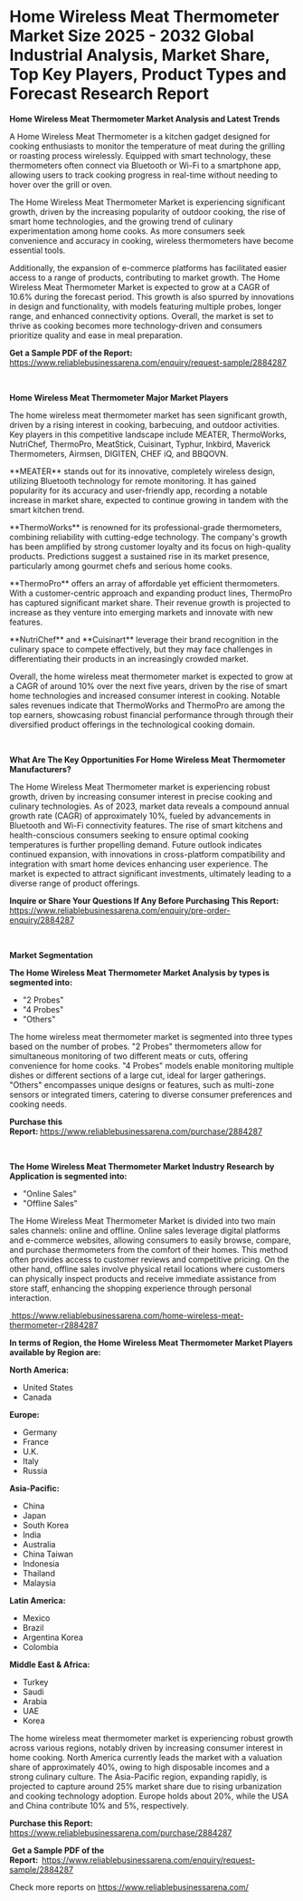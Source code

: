 <p><h1>Home Wireless Meat Thermometer Market Size 2025 - 2032 Global Industrial Analysis, Market Share, Top Key Players, Product Types and Forecast Research Report</h1></p><p><strong>Home Wireless Meat Thermometer Market Analysis and Latest Trends</strong></p>
<p><p>A Home Wireless Meat Thermometer is a kitchen gadget designed for cooking enthusiasts to monitor the temperature of meat during the grilling or roasting process wirelessly. Equipped with smart technology, these thermometers often connect via Bluetooth or Wi-Fi to a smartphone app, allowing users to track cooking progress in real-time without needing to hover over the grill or oven.</p><p>The Home Wireless Meat Thermometer Market is experiencing significant growth, driven by the increasing popularity of outdoor cooking, the rise of smart home technologies, and the growing trend of culinary experimentation among home cooks. As more consumers seek convenience and accuracy in cooking, wireless thermometers have become essential tools. </p><p>Additionally, the expansion of e-commerce platforms has facilitated easier access to a range of products, contributing to market growth. The Home Wireless Meat Thermometer Market is expected to grow at a CAGR of 10.6% during the forecast period. This growth is also spurred by innovations in design and functionality, with models featuring multiple probes, longer range, and enhanced connectivity options. Overall, the market is set to thrive as cooking becomes more technology-driven and consumers prioritize quality and ease in meal preparation.</p></p>
<p><strong>Get a Sample PDF of the Report:&nbsp;</strong> <a href="https://www.reliablebusinessarena.com/enquiry/request-sample/2884287?utm_campaign=2467&utm_medium=2&utm_source=Github&utm_content=ia&utm_term=13032025&utm_id=home-wireless-meat-thermometer">https://www.reliablebusinessarena.com/enquiry/request-sample/2884287</a></p>
<p>&nbsp;</p>
<p><strong>Home Wireless Meat Thermometer Major Market Players</strong></p>
<p><p>The home wireless meat thermometer market has seen significant growth, driven by a rising interest in cooking, barbecuing, and outdoor activities. Key players in this competitive landscape include MEATER, ThermoWorks, NutriChef, ThermoPro, MeatStick, Cuisinart, Typhur, Inkbird, Maverick Thermometers, Airmsen, DIGITEN, CHEF iQ, and BBQOVN.</p><p>**MEATER** stands out for its innovative, completely wireless design, utilizing Bluetooth technology for remote monitoring. It has gained popularity for its accuracy and user-friendly app, recording a notable increase in market share, expected to continue growing in tandem with the smart kitchen trend.</p><p>**ThermoWorks** is renowned for its professional-grade thermometers, combining reliability with cutting-edge technology. The company's growth has been amplified by strong customer loyalty and its focus on high-quality products. Predictions suggest a sustained rise in its market presence, particularly among gourmet chefs and serious home cooks.</p><p>**ThermoPro** offers an array of affordable yet efficient thermometers. With a customer-centric approach and expanding product lines, ThermoPro has captured significant market share. Their revenue growth is projected to increase as they venture into emerging markets and innovate with new features.</p><p>**NutriChef** and **Cuisinart** leverage their brand recognition in the culinary space to compete effectively, but they may face challenges in differentiating their products in an increasingly crowded market.</p><p>Overall, the home wireless meat thermometer market is expected to grow at a CAGR of around 10% over the next five years, driven by the rise of smart home technologies and increased consumer interest in cooking. Notable sales revenues indicate that ThermoWorks and ThermoPro are among the top earners, showcasing robust financial performance through through their diversified product offerings in the technological cooking domain.</p></p>
<p>&nbsp;</p>
<p><strong>What Are The Key Opportunities For Home Wireless Meat Thermometer Manufacturers?</strong></p>
<p><p>The Home Wireless Meat Thermometer market is experiencing robust growth, driven by increasing consumer interest in precise cooking and culinary technologies. As of 2023, market data reveals a compound annual growth rate (CAGR) of approximately 10%, fueled by advancements in Bluetooth and Wi-Fi connectivity features. The rise of smart kitchens and health-conscious consumers seeking to ensure optimal cooking temperatures is further propelling demand. Future outlook indicates continued expansion, with innovations in cross-platform compatibility and integration with smart home devices enhancing user experience. The market is expected to attract significant investments, ultimately leading to a diverse range of product offerings.</p></p>
<p><strong>Inquire or Share Your Questions If Any Before Purchasing This Report:</strong> <a href="https://www.reliablebusinessarena.com/enquiry/pre-order-enquiry/2884287?utm_campaign=2467&utm_medium=2&utm_source=Github&utm_content=ia&utm_term=13032025&utm_id=home-wireless-meat-thermometer">https://www.reliablebusinessarena.com/enquiry/pre-order-enquiry/2884287</a></p>
<p>&nbsp;</p>
<p><strong>Market Segmentation</strong></p>
<p><strong>The Home Wireless Meat Thermometer Market Analysis by types is segmented into:</strong></p>
<p><ul><li>"2 Probes"</li><li>"4 Probes"</li><li>"Others"</li></ul></p>
<p><p>The home wireless meat thermometer market is segmented into three types based on the number of probes. "2 Probes" thermometers allow for simultaneous monitoring of two different meats or cuts, offering convenience for home cooks. "4 Probes" models enable monitoring multiple dishes or different sections of a large cut, ideal for larger gatherings. "Others" encompasses unique designs or features, such as multi-zone sensors or integrated timers, catering to diverse consumer preferences and cooking needs.</p></p>
<p><strong>Purchase this Report:&nbsp;</strong><a href="https://www.reliablebusinessarena.com/purchase/2884287?utm_campaign=2467&utm_medium=2&utm_source=Github&utm_content=ia&utm_term=13032025&utm_id=home-wireless-meat-thermometer">https://www.reliablebusinessarena.com/purchase/2884287</a></p>
<p>&nbsp;</p>
<p><strong>The Home Wireless Meat Thermometer Market Industry Research by Application is segmented into:</strong></p>
<p><ul><li>"Online Sales"</li><li>"Offline Sales"</li></ul></p>
<p><p>The Home Wireless Meat Thermometer Market is divided into two main sales channels: online and offline. Online sales leverage digital platforms and e-commerce websites, allowing consumers to easily browse, compare, and purchase thermometers from the comfort of their homes. This method often provides access to customer reviews and competitive pricing. On the other hand, offline sales involve physical retail locations where customers can physically inspect products and receive immediate assistance from store staff, enhancing the shopping experience through personal interaction.</p></p>
<p><a href="https://www.reliablebusinessarena.com/home-wireless-meat-thermometer-r2884287?utm_campaign=2467&utm_medium=2&utm_source=Github&utm_content=ia&utm_term=13032025&utm_id=home-wireless-meat-thermometer">&nbsp;https://www.reliablebusinessarena.com/home-wireless-meat-thermometer-r2884287</a></p>
<p><strong>In terms of Region, the Home Wireless Meat Thermometer Market Players available by Region are:</strong></p>
<p>
    <p> <strong> North America: </strong>
        <ul>
            <li>United States</li>
            <li>Canada</li>
        </ul>
        </p> 
    <p> <strong> Europe: </strong>
        <ul>
            <li>Germany</li>
            <li>France</li>
            <li>U.K.</li>
            <li>Italy</li>
            <li>Russia</li>
        </ul>
        </p> 
    <p> <strong> Asia-Pacific: </strong>
        <ul>
            <li>China</li>
            <li>Japan</li>
            <li>South Korea</li>
            <li>India</li>
            <li>Australia</li>
            <li>China Taiwan</li>
            <li>Indonesia</li>
            <li>Thailand</li>
            <li>Malaysia</li>
        </ul>
        </p> 
    <p> <strong> Latin America: </strong>
        <ul>
            <li>Mexico</li>
            <li>Brazil</li>
            <li>Argentina Korea</li>
            <li>Colombia</li>
        </ul>
        </p> 
    <p> <strong> Middle East & Africa: </strong>
        <ul>
            <li>Turkey</li>
            <li>Saudi</li>
            <li>Arabia</li>
            <li>UAE</li>
            <li>Korea</li>
        </ul>
    </p>
    </p>
<p><p>The home wireless meat thermometer market is experiencing robust growth across various regions, notably driven by increasing consumer interest in home cooking. North America currently leads the market with a valuation share of approximately 40%, owing to high disposable incomes and a strong culinary culture. The Asia-Pacific region, expanding rapidly, is projected to capture around 25% market share due to rising urbanization and cooking technology adoption. Europe holds about 20%, while the USA and China contribute 10% and 5%, respectively.</p></p>
<p><strong>Purchase this Report: </strong><a href="https://www.reliablebusinessarena.com/purchase/2884287?utm_campaign=2467&utm_medium=2&utm_source=Github&utm_content=ia&utm_term=13032025&utm_id=home-wireless-meat-thermometer">https://www.reliablebusinessarena.com/purchase/2884287</a></p>
<p>&nbsp;<strong>Get a Sample PDF of the Report:&nbsp;&nbsp;</strong><a href="https://www.reliablebusinessarena.com/enquiry/request-sample/2884287?utm_campaign=2467&utm_medium=2&utm_source=Github&utm_content=ia&utm_term=13032025&utm_id=home-wireless-meat-thermometer">https://www.reliablebusinessarena.com/enquiry/request-sample/2884287</a></p>
<p><strong></strong></p>
<p>Check more reports on <a href="https://www.reliablebusinessarena.com/?utm_campaign=2467&utm_medium=2&utm_source=Github&utm_content=ia&utm_term=13032025&utm_id=home-wireless-meat-thermometer">https://www.reliablebusinessarena.com/</a></p>